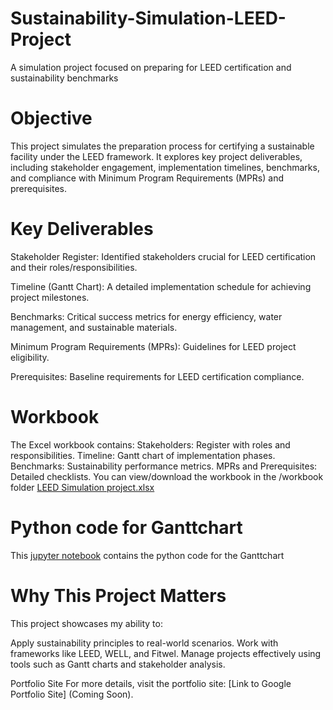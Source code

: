 # Sustainability-Simulation-LEED-Project
A simulation project focused on preparing for LEED certification and sustainability benchmarks

# Objective
This project simulates the preparation process for certifying a sustainable facility under the LEED framework. It explores key project deliverables, including stakeholder engagement, implementation timelines, benchmarks, and compliance with Minimum Program Requirements (MPRs) and prerequisites.

# Key Deliverables
Stakeholder Register: Identified stakeholders crucial for LEED certification and their roles/responsibilities.

Timeline (Gantt Chart): A detailed implementation schedule for achieving project milestones.

Benchmarks: Critical success metrics for energy efficiency, water management, and sustainable materials.

Minimum Program Requirements (MPRs): Guidelines for LEED project eligibility.

Prerequisites: Baseline requirements for LEED certification compliance.

# Workbook
The Excel workbook contains:
Stakeholders: Register with roles and responsibilities.
Timeline: Gantt chart of implementation phases.
Benchmarks: Sustainability performance metrics.
MPRs and Prerequisites: Detailed checklists.
You can view/download the workbook in the /workbook folder [LEED Simulation project.xlsx](https://github.com/user-attachments/files/18268714/LEED.Simulation.project.xlsx)

# Python code for Ganttchart
This [jupyter notebook](https://github.com/TeiAd/Sustainability-Simulation-LEED-Project/blob/main/LEED%20Gantt.ipynb)  contains the python code for the Ganttchart 

# Why This Project Matters
This project showcases my ability to:

Apply sustainability principles to real-world scenarios.
Work with frameworks like LEED, WELL, and Fitwel.
Manage projects effectively using tools such as Gantt charts and stakeholder analysis.

Portfolio Site
For more details, visit the portfolio site: [Link to Google Portfolio Site] (Coming Soon).


